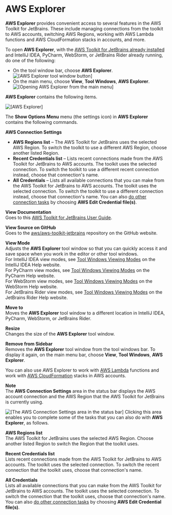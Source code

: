 # AWS Explorer<a name="aws-explorer"></a>

**AWS Explorer** provides convenient access to several features in the AWS Toolkit for JetBrains\. These include managing connections from the toolkit to AWS accounts, switching AWS Regions, working with AWS Lambda functions and AWS CloudFormation stacks in accounts, and more\. 

To open **AWS Explorer**, with the [AWS Toolkit for JetBrains already installed](key-tasks.md#key-tasks-install) and IntelliJ IDEA, PyCharm, WebStorm, or JetBrains Rider already running, do one of the following:
+ On the tool window bar, choose **AWS Explorer**\.  
![\[AWS Explorer tool window button\]](http://docs.aws.amazon.com/toolkit-for-jetbrains/latest/userguide/)
+ On the main menu, choose **View**, **Tool Windows**, **AWS Explorer**\.  
![\[Opening AWS Explorer from the main menu\]](http://docs.aws.amazon.com/toolkit-for-jetbrains/latest/userguide/)

**AWS Explorer** contains the following items\.

![\[AWS Explorer\]](http://docs.aws.amazon.com/toolkit-for-jetbrains/latest/userguide/)

The **Show Options Menu** menu \(the settings icon\) in **AWS Explorer** contains the following commands\.

**AWS Connection Settings**  
+ **AWS Regions list** – The AWS Toolkit for JetBrains uses the selected AWS Region\. To switch the toolkit to use a different AWS Region, choose another listed Region\.
+ **Recent Credentials list** – Lists recent connections made from the AWS Toolkit for JetBrains to AWS accounts\. The toolkit uses the selected connection\. To switch the toolkit to use a different recent connection instead, choose that connection's name\.
+ **All Credentials** – Lists all available connections that you can make from the AWS Toolkit for JetBrains to AWS accounts\. The toolkit uses the selected connection\. To switch the toolkit to use a different connection instead, choose that connection's name\. You can also [do other connection tasks](key-tasks.md#key-tasks-connections) by choosing **AWS Edit Credential file\(s\)**\.

**View Documentation**  
Goes to this [AWS Toolkit for JetBrains User Guide](https://docs.aws.amazon.com/toolkit-for-jetbrains/latest/userguide/)\.

**View Source on GitHub**  
Goes to the [aws/aws\-toolkit\-jetbrains](https://github.com/aws/aws-toolkit-jetbrains) repository on the GitHub website\.

**View Mode**  
Adjusts the **AWS Explorer** tool window so that you can quickly access it and save space when you work in the editor or other tool windows\.  
For IntelliJ IDEA view modes, see [Tool Windows Viewing Modes](https://www.jetbrains.com/help/idea/viewing-modes.html) on the IntelliJ IDEA Help website\.  
For PyCharm view modes, see [Tool Windows Viewing Modes](https://www.jetbrains.com/help/pycharm/viewing-modes.html) on the PyCharm Help website\.  
For WebStorm view modes, see [Tool Windows Viewing Modes](https://www.jetbrains.com/help/webstorm/viewing-modes.html) on the WebStorm Help website\.  
For JetBrains Rider view modes, see [Tool Windows Viewing Modes](https://www.jetbrains.com/help/rider/Viewing_Modes.html) on the JetBrains Rider Help website\.

**Move to**  
Moves the **AWS Explorer** tool window to a different location in IntelliJ IDEA, PyCharm, WebStorm, or JetBrains Rider\.

**Resize**  
Changes the size of the **AWS Explorer** tool window\.

**Remove from Sidebar**  
Removes the **AWS Explorer** tool window from the tool windows bar\. To display it again, on the main menu bar, choose **View**, **Tool Windows**, **AWS Explorer**\.

You can also use AWS Explorer to work with [AWS Lambda](key-tasks.md#key-tasks-lambda) functions and work with [AWS CloudFormation](key-tasks.md#key-tasks-cloudformation) stacks in AWS accounts\.

**Note**  
The **AWS Connection Settings** area in the status bar displays the AWS account connection and the AWS Region that the AWS Toolkit for JetBrains is currently using\.  

![\[The AWS Connection Settings area in the status bar\]](http://docs.aws.amazon.com/toolkit-for-jetbrains/latest/userguide/)
Clicking this area enables you to complete some of the tasks that you can also do with **AWS Explorer**, as follows\.  

**AWS Regions list**  
The AWS Toolkit for JetBrains uses the selected AWS Region\. Choose another listed Region to switch the Region that the toolkit uses\.

**Recent Credentials list**  
Lists recent connections made from the AWS Toolkit for JetBrains to AWS accounts\. The toolkit uses the selected connection\. To switch the recent connection that the toolkit uses, choose that connection's name\.

**All Credentials**  
Lists all available connections that you can make from the AWS Toolkit for JetBrains to AWS accounts\. The toolkit uses the selected connection\. To switch the connection that the toolkit uses, choose that connection's name\. You can also [do other connection tasks](key-tasks.md#key-tasks-connections) by choosing **AWS Edit Credential file\(s\)**\.